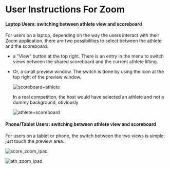 # User Instructions For Zoom

#### Laptop Users: switching between athlete view and scoreboard

For users on a laptop, depending on the way the users interact with their Zoom application, there are two possibilities to select between the athlete and the scoreboard.

- a "View" button at the top right.  There is an entry in the menu to switch views between the shared scoreboard and the current athlete lifting.

- Or, a small preview window.  The switch is done by using the icon at the top right of the preview window.

  ![scoreboard+athlete](img/ZoomVideo/scoreboard+athlete.png)

  In a real competition, the host would have selected an athlete and not a dummy background, obviously

  ![athlete+scoreboard](img/ZoomVideo/athlete+scoreboard.png)

#### Phone/Tablet Users: switching between athlete view and scoreboard

For users on a tablet or phone, the switch between the two views is simple: just touch the preview area.

![score_zoom_ipad](img/ZoomVideo/score_zoom_ipad.PNG)



![ath_zoom_ipad](img/ZoomVideo/ath_zoom_ipad.PNG)